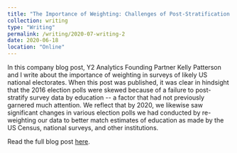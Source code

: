```yaml
---
title: "The Importance of Weighting: Challenges of Post-Stratification for Evolving Electorates"
collection: writing
type: "Writing"
permalink: /writing/2020-07-writing-2
date: 2020-06-18
location: "Online"
---
```


In this company blog post, Y2 Analytics Founding Partner Kelly Patterson and I write about the importance of weighting in surveys of likely US national electorates. When this post was published, it was clear in hindsight that the 2016 election polls were skewed because of a failure to post-stratify survey data by education -- a factor that had not previously garnered much attention. We reflect that by 2020, we likewise saw significant changes in various election polls we had conducted by re-weighting our data to better match estimates of education as made by the US Census, national surveys, and other institutions. 

Read the full blog post [here](https://www.utpoliticaltrends.com/thedeeperstate/the-importance-of-weighting).
